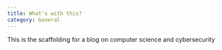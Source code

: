 ```yaml
---
title: What's with this?
category: General
---
```


This is the scaffolding for a blog on computer science and cybersecurity

